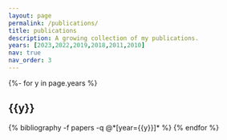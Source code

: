 ```yaml
---
layout: page
permalink: /publications/
title: publications
description: A growing collection of my publications.
years: [2023,2022,2019,2018,2011,2010]
nav: true
nav_order: 3
---
```

<!-- _pages/publications.md -->
<div class="publications">

{%- for y in page.years %}
  <h2 class="year">{{y}}</h2>
  {% bibliography -f papers -q @*[year={{y}}]* %}
{% endfor %}

</div>
